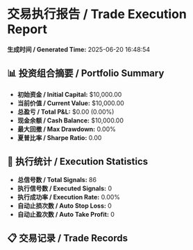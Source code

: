 # 交易执行报告 / Trade Execution Report

**生成时间 / Generated Time:** 2025-06-20 16:48:54

## 📊 投资组合摘要 / Portfolio Summary

- **初始资金 / Initial Capital:** $10,000.00
- **当前价值 / Current Value:** $10,000.00
- **总盈亏 / Total P&L:** $0.00 (0.00%)
- **现金余额 / Cash Balance:** $10,000.00
- **最大回撤 / Max Drawdown:** 0.00%
- **夏普比率 / Sharpe Ratio:** 0.00

## 🎯 执行统计 / Execution Statistics

- **总信号数 / Total Signals:** 86
- **执行信号数 / Executed Signals:** 0
- **执行成功率 / Execution Rate:** 0.00%
- **自动止损次数 / Auto Stop Loss:** 0
- **自动止盈次数 / Auto Take Profit:** 0

## 📋 交易记录 / Trade Records
